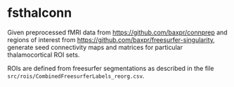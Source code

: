 # fsthalconn

Given preprocessed fMRI data from https://github.com/baxpr/connprep and regions of interest from https://github.com/baxpr/freesurfer-singularity, generate seed connectivity maps and matrices for particular thalamocortical ROI sets.

ROIs are defined from freesurfer segmentations as described in the file `src/rois/CombinedFreesurferLabels_reorg.csv`.
